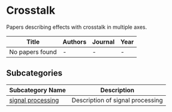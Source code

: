 # Crosstalk

Papers describing effects with crosstalk in multiple axes.

<!-- PAPERS_TABLE_START -->
| Title | Authors | Journal | Year |
|-------|---------|---------|------|
| No papers found | - | - | - |

<!-- PAPERS_TABLE_END -->

<!-- SUBCATEGORIES_SECTION_START -->
## Subcategories

| Subcategory Name | Description |
|------------------|-------------|
| [signal processing](signal%20processing/) | Description of signal processing |

<!-- SUBCATEGORIES_SECTION_END -->



